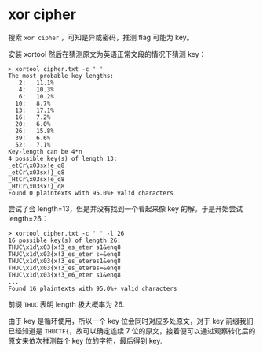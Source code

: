 # xor cipher

搜索 `xor cipher` ，可知是异或密码，推测 flag 可能为 key。

安装 xortool 然后在猜测原文为英语正常文段的情况下猜测 key：

```
> xortool cipher.txt -c ' '
The most probable key lengths:
   2:   11.1%
   4:   10.3%
   6:   10.2%
  10:   8.7%
  13:   17.1%
  16:   7.2%
  20:   6.0%
  26:   15.8%
  39:   6.6%
  52:   7.1%
Key-length can be 4*n
4 possible key(s) of length 13:
_etCr\x03sx!e_q8
_etCr\x03sx!}_q8
_HtCr\x03sx!e_q8
_HtCr\x03sx!}_q8
Found 0 plaintexts with 95.0%+ valid characters
```

尝试了会 length=13，但是并没有找到一个看起来像 key 的解。于是开始尝试 length=26：

```
> xortool cipher.txt -c ' ' -l 26
16 possible key(s) of length 26:
THUC\x1d\x03{x!3_es_eter s1&enq8
THUC\x1d\x03{x!3_es_eter s=&enq8
THUC\x1d\x03{x!3_es_eteres1&enq8
THUC\x1d\x03{x!3_es_eteres=&enq8
THUC\x1d\x03{x!3_e6_eter s1&enq8
...
Found 16 plaintexts with 95.0%+ valid characters
```

前缀 `THUC` 表明 length 极大概率为 26.

由于 key 是循环使用，所以一个 key 位会同时对应多处原文，对于 key 前缀我们已经知道是 `THUCTF{`，故可以确定连续 7 位的原文，接着便可以通过观察转化后的原文来依次推测每个 key 位的字符，最后得到 key.
